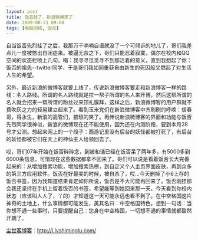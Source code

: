 ```yaml
---
layout: post
title: 饭否挂了，新浪微博来了
date: 2009-08-21 09:08
tags: [电脑网络, 饭否]
---
```

自当饭否先烈挂了之后，我那万千喃喃自语就没了一个可倾诉的地儿了，哥们我差点儿一度被憋出自闭症来。被逼无奈之下，哥们只能忍着寂寞，偶尔在校内和QQ 空间的状态栏喷上几句。唱：我寻寻觅觅寻不到那活着的意义，直到我想起了你：饭否的祖先--twitter同学，于是哥们我如同重获自由新生的死囚般又燃起了对生活人生的希望。

另外，最近新浪的微博客就要上线了，传说新浪微博客要走和新浪博客一样的路线：名人路线。所谓的名人路线就是拉一帮子所谓的名人来开博，然后这帮所谓的名人就会招来一帮所谓的粉丝过来顶礼膜拜，这样之后，新浪微博客的用户群就不费吹灰之力的轻易建立起来了。看到玉米党们在新浪微博客中齐刷刷的呼唤：信春哥，得永生，新浪的高管们，猥琐的笑了。再传说新浪微博客的界面和功能与饭否先烈同学很神似，新浪的微博现在还不能使用，因为还在内测阶段，要到本月28号才公测。想起来网上的一个段子：西游记里没有后台的妖怪都被打死了，有后台的妖怪都被它们在天上的神仙主人给领回去了。

哎，哥们07年开始在饭否碎碎念，到被和谐已经在饭否呆了两年多，有5000多到6000条信息，可惜现在这些数据都拿不回来了。哥们可以说是看着饭否长大完善起来的：从增加搜索功能，增加搜索热榜，到自定义个人主页界面皮肤，再到众多的第三方应用软件。饭否在好最美的时候，被自杀了，哎…今天删掉了小6上存的饭否书签，因为我知道结果肯定如你所说，饭否是不大可能再回来了。饭否刚挂那会我还坚持在手机上留着饭否的书签，希望能等到她回来那一天，今天看到你校内状态（应该叫人人了，丫的）才知道这一天可能永远也看不到了。在中空格国这片神奇的土地上，什么事情都可能发生，美其名曰：中空格国特色。想到一句话：当你想不通一些事时，只要提醒自己：您身在中空格国，一切想不通的事情就都豁然开朗了。


<a href="http://i.lvshiminglu.com/">尘世客博客</a>：<a href="http://i.lvshiminglu.com/">http://i.lvshiminglu.com/</a>

